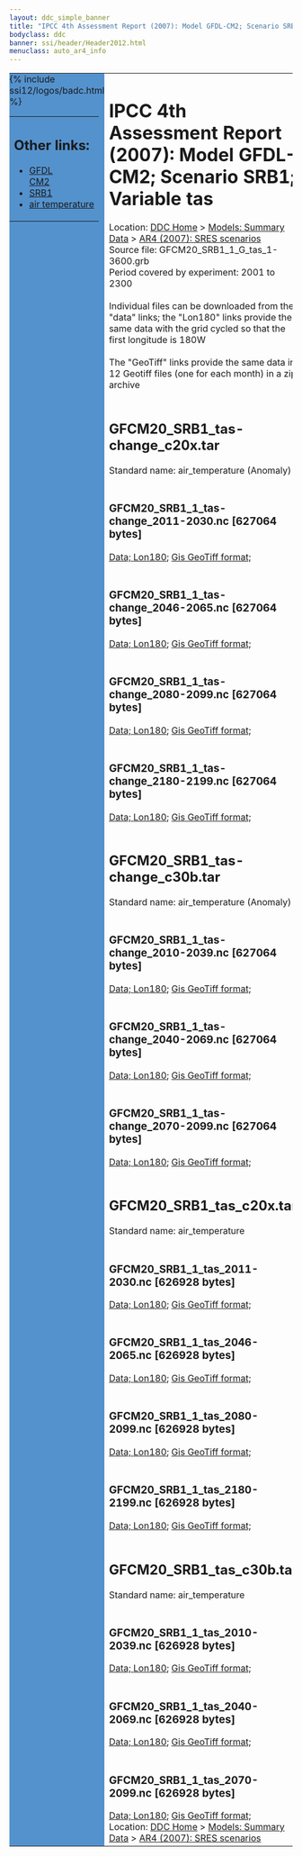 ```yaml
---
layout: ddc_simple_banner
title: "IPCC 4th Assessment Report (2007): Model GFDL-CM2; Scenario SRB1; Variable tas"
bodyclass: ddc
banner: ssi/header/Header2012.html
menuclass: auto_ar4_info
---
```



<table width="100%" border="0" cellspacing="0" cellpadding="0" style="border-collapse: collapse;">
<tr style="margin:0;padding:0;border:0;">
<td style="margin:0;padding:0;border:0;height:1pt;width:150pt;background:#5492CD;" valign="top" >

<div id="lh-col2" class="auto_ar4_info">
<table class="menumain" bgcolor="#5492CD" cellspacing="0" width="100%" border="0">
<tr><td>
<h2> Other links:</h2>
<ul>
<li><a href="/auto/ar4/model-GFDL-CM2.html">GFDL<br/>CM2</a></li>
<li><a href="/auto/ar4/scenario-SRB1.html">SRB1</a></li>
<li><a href="/auto/ar4/var-air_temperature.html">air temperature</a></li>
</ul>
</td></tr>
{% include ssi12/logos/badc.html %}
</table>
</div>
</td>
<td><h1>IPCC 4th Assessment Report (2007): Model GFDL-CM2; Scenario SRB1; Variable tas</h1>

<!-- Breadcrumb1 -->
<div id="breadcrumb1" align="left">
Location: <a href="/index.html">DDC Home</a> > <a href="/sim/gcm_clim/">Models: Summary Data</a>
> <a href="/sim/gcm_clim/SRES_AR4/index.html">AR4 (2007): SRES scenarios</a>
</div>
<!-- End of Breadcrumb1 -->Source file: GFCM20_SRB1_1_G_tas_1-3600.grb
<br/>
Period covered by experiment: 2001 to 2300<br/>
<br/>Individual files can be downloaded from the "data" links; the "Lon180" links provide the same data
         with the grid cycled so that the first longitude is 180W<br/>
<br/>The "GeoTiff" links provide the same data in 12 Geotiff files (one for each month)
          in a zip archive<br/>
<br/><h2>GFCM20_SRB1_tas-change_c20x.tar</h2>
Standard name: air_temperature (Anomaly)<br>
<br/><h3>GFCM20_SRB1_1_tas-change_2011-2030.nc [627064 bytes]</h3>
<a href="/cgi-bin/downl/ar4_nc/tas/GFCM20_SRB1_1_tas-change_2011-2030.nc">Data; </a><a href="/cgi-bin/downl/ar4_nc/tas/GFCM20_SRB1_1_tas-change_2011-2030.cyto180.nc"> Lon180</a>; <a href="/cgi-bin/downl/ar4_tif/tas/GFCM20_SRB1_1_tas-change_2011-2030.zip">Gis GeoTiff format; </a><br/>
<br/><h3>GFCM20_SRB1_1_tas-change_2046-2065.nc [627064 bytes]</h3>
<a href="/cgi-bin/downl/ar4_nc/tas/GFCM20_SRB1_1_tas-change_2046-2065.nc">Data; </a><a href="/cgi-bin/downl/ar4_nc/tas/GFCM20_SRB1_1_tas-change_2046-2065.cyto180.nc"> Lon180</a>; <a href="/cgi-bin/downl/ar4_tif/tas/GFCM20_SRB1_1_tas-change_2046-2065.zip">Gis GeoTiff format; </a><br/>
<br/><h3>GFCM20_SRB1_1_tas-change_2080-2099.nc [627064 bytes]</h3>
<a href="/cgi-bin/downl/ar4_nc/tas/GFCM20_SRB1_1_tas-change_2080-2099.nc">Data; </a><a href="/cgi-bin/downl/ar4_nc/tas/GFCM20_SRB1_1_tas-change_2080-2099.cyto180.nc"> Lon180</a>; <a href="/cgi-bin/downl/ar4_tif/tas/GFCM20_SRB1_1_tas-change_2080-2099.zip">Gis GeoTiff format; </a><br/>
<br/><h3>GFCM20_SRB1_1_tas-change_2180-2199.nc [627064 bytes]</h3>
<a href="/cgi-bin/downl/ar4_nc/tas/GFCM20_SRB1_1_tas-change_2180-2199.nc">Data; </a><a href="/cgi-bin/downl/ar4_nc/tas/GFCM20_SRB1_1_tas-change_2180-2199.cyto180.nc"> Lon180</a>; <a href="/cgi-bin/downl/ar4_tif/tas/GFCM20_SRB1_1_tas-change_2180-2199.zip">Gis GeoTiff format; </a><br/>
<br/><h2>GFCM20_SRB1_tas-change_c30b.tar</h2>
Standard name: air_temperature (Anomaly)<br>
<br/><h3>GFCM20_SRB1_1_tas-change_2010-2039.nc [627064 bytes]</h3>
<a href="/cgi-bin/downl/ar4_nc/tas/GFCM20_SRB1_1_tas-change_2010-2039.nc">Data; </a><a href="/cgi-bin/downl/ar4_nc/tas/GFCM20_SRB1_1_tas-change_2010-2039.cyto180.nc"> Lon180</a>; <a href="/cgi-bin/downl/ar4_tif/tas/GFCM20_SRB1_1_tas-change_2010-2039.zip">Gis GeoTiff format; </a><br/>
<br/><h3>GFCM20_SRB1_1_tas-change_2040-2069.nc [627064 bytes]</h3>
<a href="/cgi-bin/downl/ar4_nc/tas/GFCM20_SRB1_1_tas-change_2040-2069.nc">Data; </a><a href="/cgi-bin/downl/ar4_nc/tas/GFCM20_SRB1_1_tas-change_2040-2069.cyto180.nc"> Lon180</a>; <a href="/cgi-bin/downl/ar4_tif/tas/GFCM20_SRB1_1_tas-change_2040-2069.zip">Gis GeoTiff format; </a><br/>
<br/><h3>GFCM20_SRB1_1_tas-change_2070-2099.nc [627064 bytes]</h3>
<a href="/cgi-bin/downl/ar4_nc/tas/GFCM20_SRB1_1_tas-change_2070-2099.nc">Data; </a><a href="/cgi-bin/downl/ar4_nc/tas/GFCM20_SRB1_1_tas-change_2070-2099.cyto180.nc"> Lon180</a>; <a href="/cgi-bin/downl/ar4_tif/tas/GFCM20_SRB1_1_tas-change_2070-2099.zip">Gis GeoTiff format; </a><br/>
<br/><h2>GFCM20_SRB1_tas_c20x.tar</h2>
Standard name: air_temperature<br>
<br/><h3>GFCM20_SRB1_1_tas_2011-2030.nc [626928 bytes]</h3>
<a href="/cgi-bin/downl/ar4_nc/tas/GFCM20_SRB1_1_tas_2011-2030.nc">Data; </a><a href="/cgi-bin/downl/ar4_nc/tas/GFCM20_SRB1_1_tas_2011-2030.cyto180.nc"> Lon180</a>; <a href="/cgi-bin/downl/ar4_tif/tas/GFCM20_SRB1_1_tas_2011-2030.zip">Gis GeoTiff format; </a><br/>
<br/><h3>GFCM20_SRB1_1_tas_2046-2065.nc [626928 bytes]</h3>
<a href="/cgi-bin/downl/ar4_nc/tas/GFCM20_SRB1_1_tas_2046-2065.nc">Data; </a><a href="/cgi-bin/downl/ar4_nc/tas/GFCM20_SRB1_1_tas_2046-2065.cyto180.nc"> Lon180</a>; <a href="/cgi-bin/downl/ar4_tif/tas/GFCM20_SRB1_1_tas_2046-2065.zip">Gis GeoTiff format; </a><br/>
<br/><h3>GFCM20_SRB1_1_tas_2080-2099.nc [626928 bytes]</h3>
<a href="/cgi-bin/downl/ar4_nc/tas/GFCM20_SRB1_1_tas_2080-2099.nc">Data; </a><a href="/cgi-bin/downl/ar4_nc/tas/GFCM20_SRB1_1_tas_2080-2099.cyto180.nc"> Lon180</a>; <a href="/cgi-bin/downl/ar4_tif/tas/GFCM20_SRB1_1_tas_2080-2099.zip">Gis GeoTiff format; </a><br/>
<br/><h3>GFCM20_SRB1_1_tas_2180-2199.nc [626928 bytes]</h3>
<a href="/cgi-bin/downl/ar4_nc/tas/GFCM20_SRB1_1_tas_2180-2199.nc">Data; </a><a href="/cgi-bin/downl/ar4_nc/tas/GFCM20_SRB1_1_tas_2180-2199.cyto180.nc"> Lon180</a>; <a href="/cgi-bin/downl/ar4_tif/tas/GFCM20_SRB1_1_tas_2180-2199.zip">Gis GeoTiff format; </a><br/>
<br/><h2>GFCM20_SRB1_tas_c30b.tar</h2>
Standard name: air_temperature<br>
<br/><h3>GFCM20_SRB1_1_tas_2010-2039.nc [626928 bytes]</h3>
<a href="/cgi-bin/downl/ar4_nc/tas/GFCM20_SRB1_1_tas_2010-2039.nc">Data; </a><a href="/cgi-bin/downl/ar4_nc/tas/GFCM20_SRB1_1_tas_2010-2039.cyto180.nc"> Lon180</a>; <a href="/cgi-bin/downl/ar4_tif/tas/GFCM20_SRB1_1_tas_2010-2039.zip">Gis GeoTiff format; </a><br/>
<br/><h3>GFCM20_SRB1_1_tas_2040-2069.nc [626928 bytes]</h3>
<a href="/cgi-bin/downl/ar4_nc/tas/GFCM20_SRB1_1_tas_2040-2069.nc">Data; </a><a href="/cgi-bin/downl/ar4_nc/tas/GFCM20_SRB1_1_tas_2040-2069.cyto180.nc"> Lon180</a>; <a href="/cgi-bin/downl/ar4_tif/tas/GFCM20_SRB1_1_tas_2040-2069.zip">Gis GeoTiff format; </a><br/>
<br/><h3>GFCM20_SRB1_1_tas_2070-2099.nc [626928 bytes]</h3>
<a href="/cgi-bin/downl/ar4_nc/tas/GFCM20_SRB1_1_tas_2070-2099.nc">Data; </a><a href="/cgi-bin/downl/ar4_nc/tas/GFCM20_SRB1_1_tas_2070-2099.cyto180.nc"> Lon180</a>; <a href="/cgi-bin/downl/ar4_tif/tas/GFCM20_SRB1_1_tas_2070-2099.zip">Gis GeoTiff format; </a><br/>
<!-- Breadcrumb2 -->
<div id="breadcrumb2" align="left">
Location: <a href="/index.html">DDC Home</a> > <a href="/sim/gcm_clim/">Models: Summary Data</a>
> <a href="/sim/gcm_clim/SRES_AR4/index.html">AR4 (2007): SRES scenarios</a>
</div>
<!-- End of Breadcrumb2 --></td></tr></table>
